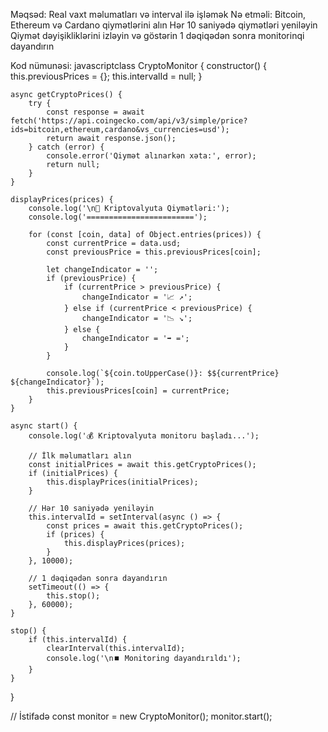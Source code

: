 Məqsəd: Real vaxt məlumatları və interval ilə işləmək
Nə etməli:
Bitcoin, Ethereum və Cardano qiymətlərini alın
Hər 10 saniyədə qiymətləri yeniləyin
Qiymət dəyişikliklərini izləyin və göstərin
1 dəqiqədən sonra monitorinqi dayandırın

Kod nümunəsi:
javascriptclass CryptoMonitor {
    constructor() {
        this.previousPrices = {};
        this.intervalId = null;
    }
    
    async getCryptoPrices() {
        try {
            const response = await fetch('https://api.coingecko.com/api/v3/simple/price?ids=bitcoin,ethereum,cardano&vs_currencies=usd');
            return await response.json();
        } catch (error) {
            console.error('Qiymət alınarkən xəta:', error);
            return null;
        }
    }
    
    displayPrices(prices) {
        console.log('\n🔄 Kriptovalyuta Qiymətləri:');
        console.log('========================');
        
        for (const [coin, data] of Object.entries(prices)) {
            const currentPrice = data.usd;
            const previousPrice = this.previousPrices[coin];
            
            let changeIndicator = '';
            if (previousPrice) {
                if (currentPrice > previousPrice) {
                    changeIndicator = '📈 ↗️';
                } else if (currentPrice < previousPrice) {
                    changeIndicator = '📉 ↘️';
                } else {
                    changeIndicator = '➡️ =';
                }
            }
            
            console.log(`${coin.toUpperCase()}: $${currentPrice} ${changeIndicator}`);
            this.previousPrices[coin] = currentPrice;
        }
    }
    
    async start() {
        console.log('💰 Kriptovalyuta monitoru başladı...');
        
        // İlk məlumatları alın
        const initialPrices = await this.getCryptoPrices();
        if (initialPrices) {
            this.displayPrices(initialPrices);
        }
        
        // Hər 10 saniyədə yeniləyin
        this.intervalId = setInterval(async () => {
            const prices = await this.getCryptoPrices();
            if (prices) {
                this.displayPrices(prices);
            }
        }, 10000);
        
        // 1 dəqiqədən sonra dayandırın
        setTimeout(() => {
            this.stop();
        }, 60000);
    }
    
    stop() {
        if (this.intervalId) {
            clearInterval(this.intervalId);
            console.log('\n⏹️ Monitoring dayandırıldı');
        }
    }
}

// İstifadə
const monitor = new CryptoMonitor();
monitor.start();